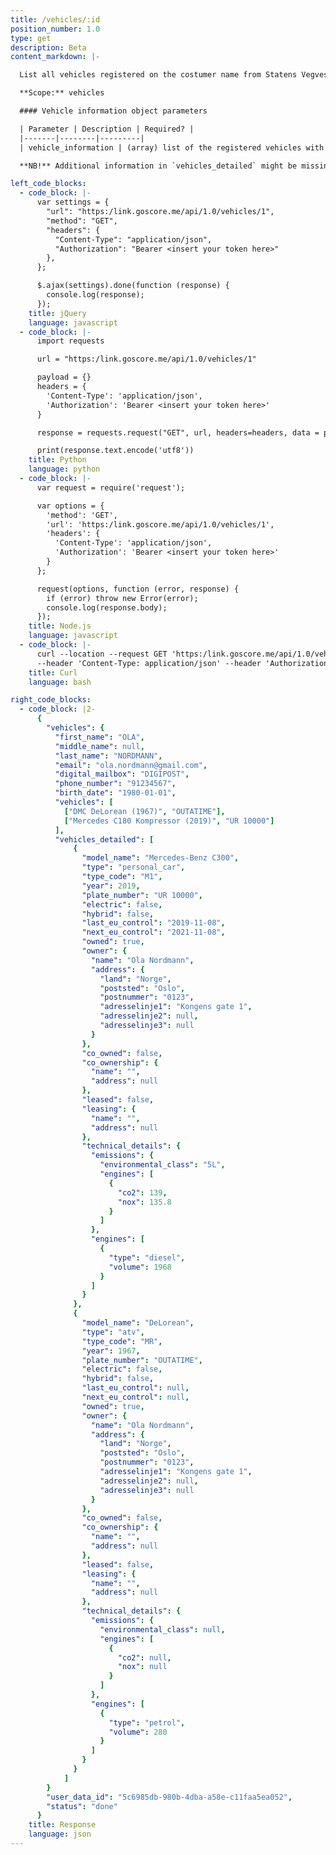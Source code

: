```yaml
---
title: /vehicles/:id
position_number: 1.0
type: get
description: Beta
content_markdown: |-

  List all vehicles registered on the costumer name from Statens Vegvesen

  **Scope:** vehicles

  #### Vehicle information object parameters

  | Parameter | Description | Required? |
  |-------|--------|---------|
  | vehicle_information | (array) list of the registered vehicles with plate numbers. First value is a vehicle name, second - plate number | No |

  **NB!** Additional information in `vehicles_detailed` might be missing in some cases.

left_code_blocks:
  - code_block: |-
      var settings = {
        "url": "https:/link.goscore.me/api/1.0/vehicles/1",
        "method": "GET",
        "headers": {
          "Content-Type": "application/json",
          "Authorization": "Bearer <insert your token here>"
        },
      };

      $.ajax(settings).done(function (response) {
        console.log(response);
      });
    title: jQuery
    language: javascript
  - code_block: |-
      import requests

      url = "https:/link.goscore.me/api/1.0/vehicles/1"

      payload = {}
      headers = {
        'Content-Type': 'application/json',
        'Authorization': 'Bearer <insert your token here>'
      }

      response = requests.request("GET", url, headers=headers, data = payload)

      print(response.text.encode('utf8'))
    title: Python
    language: python
  - code_block: |-
      var request = require('request');

      var options = {
        'method': 'GET',
        'url': 'https:/link.goscore.me/api/1.0/vehicles/1',
        'headers': {
          'Content-Type': 'application/json',
          'Authorization': 'Bearer <insert your token here>'
        }
      };

      request(options, function (error, response) {
        if (error) throw new Error(error);
        console.log(response.body);
      });
    title: Node.js
    language: javascript
  - code_block: |-
      curl --location --request GET 'https:/link.goscore.me/api/1.0/vehicles/1' \
      --header 'Content-Type: application/json' --header 'Authorization: Bearer <insert your token here>'
    title: Curl
    language: bash

right_code_blocks:
  - code_block: |2-
      {
        "vehicles": {
          "first_name": "OLA",
          "middle_name": null,
          "last_name": "NORDMANN",
          "email": "ola.nordmann@gmail.com",
          "digital_mailbox": "DIGIPOST",
          "phone_number": "91234567",
          "birth_date": "1980-01-01",
          "vehicles": [
            ["DMC DeLorean (1967)", "OUTATIME"],
            ["Mercedes C180 Kompressor (2019)", "UR 10000"]
          ],
          "vehicles_detailed": [
              {
                "model_name": "Mercedes-Benz C300",
                "type": "personal_car",
                "type_code": "M1",
                "year": 2019,
                "plate_number": "UR 10000",
                "electric": false,
                "hybrid": false,
                "last_eu_control": "2019-11-08",
                "next_eu_control": "2021-11-08",
                "owned": true,
                "owner": {
                  "name": "Ola Nordmann",
                  "address": {
                    "land": "Norge",
                    "poststed": "Oslo",
                    "postnummer": "0123",
                    "adresselinje1": "Kongens gate 1",
                    "adresselinje2": null,
                    "adresselinje3": null
                  }
                },
                "co_owned": false,
                "co_ownership": {
                  "name": "",
                  "address": null
                },
                "leased": false,
                "leasing": {
                  "name": "",
                  "address": null
                },
                "technical_details": {
                  "emissions": {
                    "environmental_class": "5L",
                    "engines": [
                      {
                        "co2": 139,
                        "nox": 135.8
                      }
                    ]
                  },
                  "engines": [
                    {
                      "type": "diesel",
                      "volume": 1968
                    }
                  ]
                }
              },
              {
                "model_name": "DeLorean",
                "type": "atv",
                "type_code": "MR",
                "year": 1967,
                "plate_number": "OUTATIME",
                "electric": false,
                "hybrid": false,
                "last_eu_control": null,
                "next_eu_control": null,
                "owned": true,
                "owner": {
                  "name": "Ola Nordmann",
                  "address": {
                    "land": "Norge",
                    "poststed": "Oslo",
                    "postnummer": "0123",
                    "adresselinje1": "Kongens gate 1",
                    "adresselinje2": null,
                    "adresselinje3": null
                  }
                },
                "co_owned": false,
                "co_ownership": {
                  "name": "",
                  "address": null
                },
                "leased": false,
                "leasing": {
                  "name": "",
                  "address": null
                },
                "technical_details": {
                  "emissions": {
                    "environmental_class": null,
                    "engines": [
                      {
                        "co2": null,
                        "nox": null
                      }
                    ]
                  },
                  "engines": [
                    {
                      "type": "petrol",
                      "volume": 280
                    }
                  ]
                }
              }
            ]
        }
        "user_data_id": "5c6985db-980b-4dba-a58e-c11faa5ea052",
        "status": "done"
      }
    title: Response
    language: json
---
```

